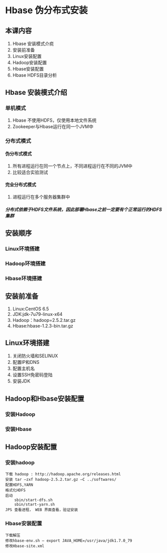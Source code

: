 ﻿# Hbase 伪分布式安装 #
## 本课内容 ##
1. Hbase 安装模式介痥
2. 安装前准备
3. Linux安装配置
4. Hadoop安装配置
5. Hbase安装配置
6. Hbase HDFS目录分析

## Hbase 安装模式介绍 ##
### 单机模式 ###
1. Hbase 不使用HDFS，仅使用本地文件系统
2. Zookeeper与Hbase运行在同一个JVM中
### 分布式模式 ###
#### 伪分布式模式 ###
1. 所有进程运行在同一个节点上，不同进程运行在不同的JVM中
2. 比较适合实验测试
#### 完全分布式模式 ####
1. 进程运行在多个服务器集群中
##### 分布式依赖于HDFS文件系统，因此部署Hbase之前一定要有个正常运行的HDFS集群 #####
## 安装顺序 ##
### Linux环境搭建 ###
### Hadoop环境搭建 ###
### Hbase环境搭建 ###

## 安装前准备 ##
1. Linux:CentOS 6.5
2. JDK:jdk-7u79-linux-x64
3. Hadoop：hadoop=2.5.2.tar.gz
4. Hbase:hbase-1.2.3-bin.tar.gz

## Linux环境搭建 ##
1. 关闭防火墙和SELINUX
2. 配置IP和DNS
3. 配置主机名
4. 设置SSH免密码登陆
5. 安装JDK
## Hadoop和Hbase安装配置 ##
### 安装Hadoop ###
### 安装Hbase ###

## Hadoop安装配置 ##
### 安装hadoop ###
```
下载 hadoop : http://hadoop.apache.org/releases.html 
安装 tar –zxf hadoop-2.5.2.tar.gz –C ../softwares/ 
配置HDFS,YARN 
格式化HDFS
启动 
    sbin/start-dfs.sh 
    sbin/start-yarn.sh 
JPS 查看进程， WEB 界面查看，验证安装
```
### Hbase安装配置 ###
```
下载解压
修改hbase-env.sh – export JAVA_HOME=/usr/java/jdk1.7.0_79
修改Hbase-site.xml
```





